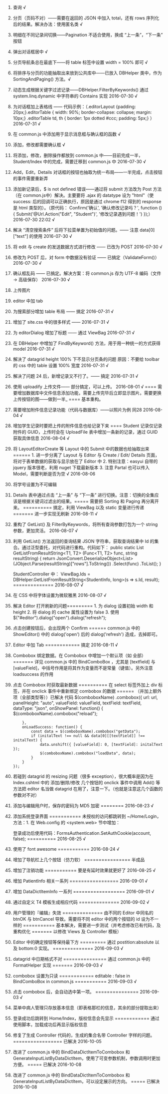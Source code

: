 ﻿1. 查询 √
2. 分页（页码不对）——需要在返回的 JSON 中加入 total，还有 rows 序列化后的结果。解决办法：使用匿名类 √
3. 明细在不同记录间切换——Pagination 不适合使用，换成 “上一条”，“下一条” 按钮
4. 弹出对话框居中 √
5. 分页导航条总在最底下——将 table 标签中设置 width = 100% 即可 √
6. 将排序与分页的功能抽取出来放到公共库中——已放入 DBHelper 类中，作为 SortingAndPaging() 方法。√
7. 动态生成根据关键字过滤记录——DBHelper.FilterByKeywords()  通过 system.linq.dynamic 中字符串的 Contains 实现 2016-07-30 √
8. 为对话框加上表格线 —— 代码示例：（.editorLayout {padding: 20px;}.editorTable {	width: 90%;	border-collapse: collapse;	margin: 10px;}	.editorTable td, th {	border: 1px dotted #ccc;	padding: 5px;}
）
 2016-07-31 √
9. 在 common.js 中添加用于显示消息框与确认框的函数 √
10. 添加，修改都需要确认框 √
11. 将添加，修改，删除操作都放到 common.js 中——目前完成一半，Student/Index 中的完成，需要迁移到 common.js 中 2016-07-30 √
12. Add，Edit，Details 对话框的按钮也抽取为统一布局——一半完成，点击按钮的事件需要重新弄
13. 添加新记录后，$ is not defined 错误——通过将 submit 方法改为 Post 方法（在 common.js中）解决。主要要将 .ajax 的 datatype 设为 "html"（使 success: 后的回调可以正确执行，原因是通过 chrome f12 得到的 response 是 html 类型的）。（原代码： Confirm('确认', '确认修改记录吗？', function () { Submit('@Url.Action("Edit", "Student")', '修改记录遇到问题！') });）2016-07-30 22:02 √
14. 解决 “清空搜索条件” 后将下拉菜单置为初始值的问题。—— 注意 data[0]["text"] 的使用 2016-07-30 √
15. 将 edit 与 create 的发送数据方式进行修改 —— 已改为 POST 2016-07-30 √
16. 修改为 POST 后，对 form 中数据没有验证 —— 已搞定（ValidateForm()） 2016-07-30 √
17. 确认框乱码 —— 已搞定。解决方案：将 common.js 存为 UTF-8 编码（文件 → 高级保存） 2016-07-30 √
18. 上传图片
19. editor 中加 tab
20. 为搜索部分增加 table 布局 —— 搞定 2016-07-31 √
21. 增加了 site.css 中的很多样式 —— 2016-07-31 √
22. 为 editorDialog 增加了标题 —— 通过 ViewBag 2016-07-31 √
23. 在 DBHelper 中增加了 FindByKeyword() 方法，用于用一种统一的方式获得 model 2016-07-31 √
24. 解决了 datagrid height 100% 下不显示分页条的问题 原因：不要给 toolbar 的 css 中的 table 设置 100% 宽度 2016-07-31 √
25. 解决了问题 24 后，新增记录又不行了。—— 搞定 2016-07-31 √
26. 使用 uploadify 上传文件—— 部分搞定，可以上传。 2016-08-01 √ ==== 需要增加数据库中文件信息添加功能，需要上传完毕后立即显示图片。需要更换上传按钮的图——做到一半_ ==== 基本重构。
27. 需要增加附件信息记录功能（代码与数据库）——以照片为例 同28 2016-08-04 √
28. 增加学生记录时要把上传的附件信息也给记录下来 ==== Student 记录仅记录附件的 GUID，上传时会在 UploadFile 表中增加一条新的记录，通过 GUID 获取具体信息  2016-08-04 √
29. 将 LayoutEditorCreate 等 Layout 中的 Submit 中的数据也给抽取出来 ====== 1. 进一步分离了 Layout 与 Editor 与 Create / Edit/ Details 页面，将对于表单数据的获取与显示放在了 Editor 中 2. 特别注意：easyui 自带的 jquery 版本很老，利用 nuget 下载最新版本 3. 注意 Partal 也可以传入 Model，需要判断是否为空 √ 2016-08-06
30. 将学号设置为不可编辑
31. Details 表中通过点击 “上一条” 与 “下一条” 进行切换。注意：切换的全集应该是根据关键词过滤出的结果。===== 需要把 Sorting 和 Paging 再分离开来。 ========== 搞定，利用 ViewBag 以及 static 变量进行传递 ======= 进一步实现无刷新  2016-08-11 √
32. 重构了 GetList() 及 FilterByKeywords，将所有查询参数打包为一个 string 参数，更加灵活。 2016-08-07 √
33. 利用 GetList() 方法返回的查询结果 JSON 字符串，获取查询结果中 Id 的集合。通过泛型委托，对代码进行重构。代码如下：
        public static List<T2>
    GetListFromResultString<T1, T2>
        (Func<T1, T2>
            func, string resultString)
            {
            return
            JsonConvert.DeserializeObject<List<T1>>(JObject.Parse(resultString)["rows"].ToString())
                    .Select(func)
                    .ToList();
        }

    StudentController 中：
    ViewBag.Ids = DBHelper.GetListFromResultString<StudentInfo, long>(s => s.Id, result);
    ============== 2016-08-07 √
34. 在 CSS 中将字体设置为微软雅黑 2016-08-07 √
35. 解决 Editor 打开刷新的问题========= 1. 为 dialog 设置初始 width 和 height 2. 将 dialog 的 cache 属性设置为 false 3. 使用 $("#editor").dialog("open").dialog("refresh");
36. 点击创建按钮后，会出现两个 Confirm  ======  common.js 中的 ShowEditor() 中的 dialog('open') 后的 dialog('refresh') 造成，去掉即可。
37. Editor 中加 Tab  ============ 搞定  2016-08-11 √
38. Combobox 绑定数据。在 Combobox 中增加一个默认项（如 全部） =======  详见 common.js 中的 BindComboBox ，尤其是 [textfield] 与 [valueField]，中括号作用是将其作为变量而不是常量（键值）。另外注意 loadsuccess 的作用
39. 点击 Combobox 时获取最新数据  ========== 在 select 标签外加上 div 标签，并在 onclick 事件中重新绑定 combobox 的数据 ====== （并加上额外项（全部类型等））已解决
    代码
        $(comboboxName)
        .combobox({
            url: url,
            panelHeight: "auto",
            valueField: valueField,
            textField: textField,
            dataType: "json",
            onShowPanel: function() {
                $(comboboxName).combobox("reload");

            },
            onLoadSuccess: function() {
                const data = $(comboboxName).combobox("getData");
                if (initalText !== null && data[0][[textField]] !== initalText) {
                    data.unshift({ [valueField]: 0, [textField]: initalText });
                    $(comboboxName).combobox("loadData", data);
                }
            }
        });

40. 若碰到 datagrid 的 resizing 问题（很多 exception），很大概率是因为在 Index.cshtml 中的 添加/删除/修改 几个按钮的 onclick 事件中调用 Add() 等方法把 editor 名当做 datagrid 在用了，注意一下。（也就是注意这几个函数的参数对不对）
41. 添加与编辑用户时，保存的密码为 MD5 加密 ======== 2016-08-23 √
42. 添加系统登录界面 =========== 未授权的访问都跳转到 ~/Home/Login，方法：1. 在 Web.config 的 <system.web> 节中增加：
    <authentication mode="Forms">
      <forms loginUrl="~/Home/Login" timeout="2880"></forms>
    </authentication>

    登录成功后使用代码：FormsAuthentication.SetAuthCookie(account, false);
    ========== 2016-08-25 √

43. 使用了 font awesome =========== 2016-08-24 √
44. 增加了导航栏上几个按钮（仿力软） ================ 半成品
45. 增加了注销功能  =========== 要是有延时效果就更好了 2016-08-25 √
46. 增加 PatientInfo 相关一系列 ================= 2016-09-01 √
47. 增加 DataDictItemInfo 一系列 ================== 2016-09-01 √
48. 通过自定义 T4 模板生成相应代码  ============== 2016-09-02 √
49. 用户管理的『编辑』失效  ============== 由不同的 Editor 中同名的 btnOK 与 btnCancel 导致。需要将不同 editor 中的两个按钮的 id 设为不一样的  =========== 基本解决，需要进一步测试（并考虑修改已有代码，及重构优化 ======= 以修改 Views 及 Controller 模板）
50. Editor 中的确定按钮等保持最下方 ========= 通过 postition:absolute 以及 bottom:0 实现。 ============== 2016-09-03 √
51. datagrid 中日期格式不对 =============== 通过 common.js 中的 FormatHelper 实现 ======= 2016-09-03 √
52. combobox 设置为只读 ============ editable : false in BindComboBox in common.js =========== 2016-09-03 √
53. 点击 combobox 后，会自动选中第一项。   =============== 2016-09-03 √
54. 菜单中病人管理只存放基本信息（即表格那栏的信息，其余的部分提取出来）
55. 登录成功后跳转到 Home/Index，版权信息会先显示  ============  通过使用脚本，加载成功后再显示版权信息
56. 修复了生成 Controller 代码的，生成的集合名带 Controller 字样的问题。 ================= 已解决 2016-10-05
57. 改进了 common.js 中的 BindDataDictItemToCombobox 和 GenerateInputListByDataDictItem，使用了可变参数机制，参数调用时更加方便。 ===== 已解决 2016-10-08
58. 改进了 common.js 中的 BindDataDictItemToCombobox 和 GenerateInputListByDataDictItem，可以设定展示的方向。 ===== 已解决 2016-10-08




